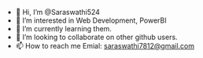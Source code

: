- 👋 Hi, I’m @Saraswathi524
- 👀 I’m interested in Web Development, PowerBI
- 🌱 I’m currently learning them.
- 💞️ I’m looking to collaborate on other github users.
- 📫 How to reach me Emial: saraswathi7812@gmail.com

<!---
Saraswathi524/Saraswathi524 is a ✨ special ✨ repository because its `README.md` (this file) appears on your GitHub profile.
You can click the Preview link to take a look at your changes.
--->
